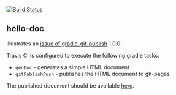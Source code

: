 [![Build Status](https://img.shields.io/travis/SSCCE/hello-doc/master.svg?label=Build)](https://travis-ci.org/SSCCE/hello-doc)
## hello-doc ##

Illustrates an [issue of gradle-git-publish](https://github.com/ajoberstar/gradle-git-publish/issues/51) 1.0.0.

Travis CI is configured to execute the following gradle tasks: 
 - `genDoc` - generates a simple HTML document
 - `gitPublishPush` - publishes the HTML document to gh-pages

The published document should be available [here](https://SSCCE.github.io/hello-doc).
